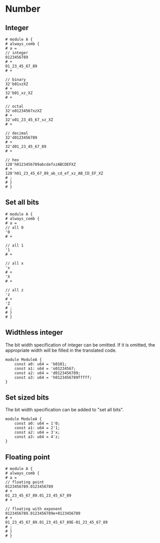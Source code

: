 # Number

## Integer

```veryl
# module A {
# always_comb {
# a =
// integer
0123456789
# +
01_23_45_67_89
# +

// binary
32'b01xzXZ
# +
32'b01_xz_XZ
# +

// octal
32'o01234567xzXZ
# +
32'o01_23_45_67_xz_XZ
# +

// decimal
32'd0123456789
# +
32'd01_23_45_67_89
# +

// hex
128'h0123456789abcdefxzABCDEFXZ
# +
128'h01_23_45_67_89_ab_cd_ef_xz_AB_CD_EF_XZ
# ;
# }
# }
```

## Set all bits

```veryl
# module A {
# always_comb {
# a =
// all 0
'0
# +

// all 1
'1
# +

// all x
'x
# +
'X
# +

// all z
'z
# +
'Z
# ;
# }
# }
```

## Widthless integer

The bit width specification of integer can be omitted.
If it is omitted, the appropriate width will be filled in the translated code.

```veryl,playground
module ModuleA {
    const a0: u64 = 'b0101;
    const a1: u64 = 'o01234567;
    const a2: u64 = 'd0123456789;
    const a3: u64 = 'h0123456789fffff;
}
```

## Set sized bits

The bit width specification can be added to "set all bits".

```veryl,playground
module ModuleA {
    const a0: u64 = 1'0;
    const a1: u64 = 2'1;
    const a2: u64 = 3'x;
    const a3: u64 = 4'z;
}
```

## Floating point

```veryl
# module A {
# always_comb {
# a =
// floating point
0123456789.0123456789
# +
01_23_45_67_89.01_23_45_67_89
# +

// floating with exponent
0123456789.0123456789e+0123456789
# +
01_23_45_67_89.01_23_45_67_89E-01_23_45_67_89
# ;
# }
# }
```

